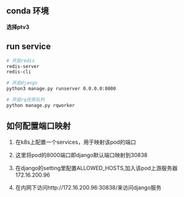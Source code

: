 ## conda 环境
**选择ptv3**

## run service
```sh
# 开启redis
redis-server 
redis-cli
```


```sh
# 开启django
python3 manage.py runserver 0.0.0.0:8000
```


```sh
# 开启rq任务队列
python manage.py rqworker  
```
## 如何配置端口映射
1. 在k8s上配置一个services，用于映射该pod的端口

2. 这里将pod的8000端口即django默认端口映射到30838

3. 在django的setting里配置ALLOWED_HOSTS,加入该pod上游服务器172.16.200.96

4. 在内网下访问http://172.16.200.96:30838/来访问django服务